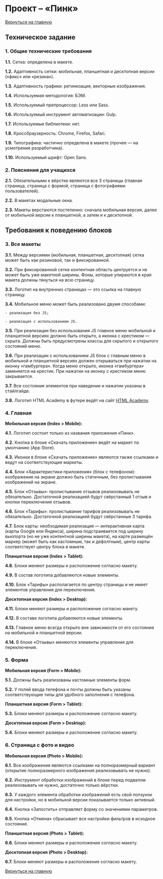 # Проект – «Пинк»
[Вернуться на главную](../readme.md)

## Техническое задание

### 1. Общие технические требования
  
  **1.1.** Сетка: определена в макете.
  
  **1.2.** Адаптивность сетки: мобильная, планшетная и десктопная версии («фикс» или «резина»).
  
  **1.3.** Адаптивность графики: ретинизация, векторные изображения.
  
  **1.4.** Используемая методология: БЭМ.
  
  **1.5.** Используемый препроцессор: Less или Sass.
  
  **1.6.** Используемый инструмент автоматизации: Gulp.
  
  **1.7.** Используемые библиотеки: нет.
  
  **1.8.** Кроссбраузерность: Chrome, Firefox, Safari.
  
  **1.9.** Типографика: частично определена в макете (прочее — на усмотрение разработчика).
  
  **1.10.**  Используемый шрифт: Open Sans.


### 2. Пояснения для учащихся

  **2.1.** Обязательными к вёрстке являются все 3 страницы (главная страница, страница с формой, страница с фотографиями пользователей).

  **2.2.** В макетах модальные окна.

  **2.3.** Макеты верстаются постепенно: сначала мобильная версия, далее от мобильной версии к планшетной, а затем и к десктопной.

## Требования к поведению блоков

### 3. Все макеты

  **3.1.** Между версиями (мобильная, планшетная, десктопная) сетка может быть как резиновой, так и фиксированной.

  **3.2.** При фиксированной сетке контентная область центруется и не может быть уже макетной ширины. Фоны, которые упираются в края макета должны тянуться на всю страницу.

  **3.3.** Логотип на внутренних страницах — это ссылка на главную страницу.

  **3.4.** Мобильное меню может быть реализовано двумя способами: 

    - реализация без JS;
  
    - реализация с использованием JS.

  **3.5.** При реализации без использования JS главное меню мобильной и планшетной версиях должно быть открыто, а иконка с крестиком — скрыта. Должны быть предусмотрены классы для скрытого и открытого состояний меню.

  **3.6.** При реализации с использованием JS блок с главным меню в мобильной и планшетной версиях должен открываться при нажатии на иконку «гамбургера». Когда меню открыто, иконка «гамбургера» заменяется на крестик. При нажатии на иконку с крестиком меню закрывается.

  **3.7.** Все состояния элементов при наведении и нажатии указаны в стайлгайде.

  **3.8.** Логотип HTML Academy в футере ведёт на сайт [HTML Academy](https://htmlacademy.org).

### 4. Главная

**Мобильная версия (Index > Mobile):**

  **4.1.** Логотип состоит только из названия приложения «Пинк».

  **4.2.** Кнопка в блоке «Скачать приложение» ведёт на маркет по умолчанию (App Store).

  **4.3.** Иконки в блоке «Скачать приложение» являются также ссылками и ведут на соответствующие маркеты.

  **4.4.** Блок «Характеристики приложения» (блок с телефоном): изображение на экране должно быть статичным, без пролистывания изображений на экране.

  **4.5.** Блок «Отзывы»: пролистывание отзывов реализовывать не обязательно. Достаточной реализацией будут свёрстанный 1 отзыв и кнопки переключения отзывов.

  **4.6.** Блок «Тарифы»: пролистывание тарифов реализовывать не обязательно. Достаточной реализацией будут свёрстанные 3 тарифа.

  **4.7.** Блок карты: необходимая реализация — интерактивная карта (карты Google или Яндекса), ширина подстраивается под ширину вьюпорта (но не уже контентной ширины макета), на карте размещён маркер (может быть как кастомным, так и дефолтным), центр карты соответствует центру блока в макете.


**Планшетная версия (Index > Tablet):**


  **4.8.** Блоки меняют размеры и расположение согласно макету.

  **4.9.** В состав логотипа добавляются новые элементы.

  **4.10.** Блок «Тарифы» располагается по центру страницы и не имеет элементов управления для переключения.


**Десктопная версия (Index > Desktop):**


  **4.11.** Блоки меняют размеры и расположение согласно макету.

  **4.12.** В составе логотипа добавляются новые элементы.

  **4.13.** Главное меню всегда открыто вне зависимости от его состояния на мобильной и планшетной версии.

  **4.14.** В блоке «Отзывы» меняются элементы управления для переключения.


### 5. Форма

**Мобильная версия (Form > Mobile):**

  **5.1.** Должны быть реализованы кастомные элементы форм.

  **5.2.** У полей ввода телефона и почты должны быть указаны соответствующие типы для удобного заполнения с телефона.

**Планшетная версия (Form > Tablet):**

  **5.3.** Блоки меняют размеры и расположение согласно макету.

**Десктопная версия (Form > Desktop):**

  **5.4.** Блоки меняют размеры и расположение согласно макету.


### 6. Страница с фото и видео

**Мобильная версия (Photo > Mobile):**

  **6.1.** Все изображения являются ссылками на полноразмерный вариант (открытие полноразмерного изображения реализовывать не нужно).

  **6.2.** Инструмент обработки изображений в блоке перед подвалом реализовывать не нужно, достаточно только вёрстки.

  **6.3.** У каждого элемента обработки изображений есть свой ползунок для настройки, но в мобильной версии показывается только активный.

  **6.4.** Кнопка «Запостить» отправляет форму со значениями параметров.

  **6.5.** Кнопка «Отмена» сбрасывает все настройки фильтров в исходное состояние.

**Планшетная версия (Photo > Tablet):**

  **6.6.** Блоки меняют размеры и расположение согласно макету.

**Десктопная версия (Photo > Desktop):**

  **6.7.** Блоки меняют размеры и расположение согласно макету.

[Вернуться на главную](../Readme.md)
